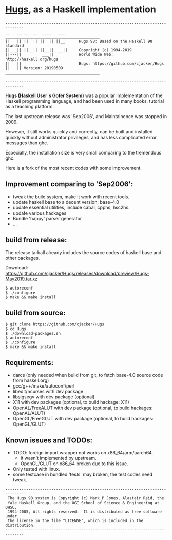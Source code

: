 # [Hugs](https://www.haskell.org/hugs/), as a Haskell implementation

```text
------------------------------------------------------------------------------
__   __ __  __  ____   ___      _________________________________________
||   || ||  || ||  || ||__      Hugs 98: Based on the Haskell 98 standard
||___|| ||__|| ||__||  __||     Copyright (c) 1994-2019
||---||         ___||           World Wide Web: http://haskell.org/hugs
||   ||                         Bugs: https://github.com/cjacker/Hugs
||   || Version: 20190509       _________________________________________

------------------------------------------------------------------------------
```

**Hugs (Haskell User´s Gofer System)** was a popular implementation of the Haskell programming language, and had
been used in many books, tutorial as a teaching platform.

The last upstream release was 'Sep2006', and Maintainence was stopped in 2009.

However, it still works quickly and correctly, can be built and installed quickly without administrator privileges,
and has less complicated error messages than ghc. 

Especially, the installation size is very small comparing to the tremendous ghc.

Here is a fork of the most recent codes with some improvement.

## Improvement comparing to 'Sep2006':
* tweak the build system, make it work with recent tools.
* update haskell base to a decent version; base-4.0
* update essential utilities, include cabal, cpphs, hsc2hs.
* update various hackages
* Bundle 'happy' parser generator
* ...

## build from release:
The release tarball already includes the source codes of haskell base and other packages.

Download: https://github.com/cjacker/Hugs/releases/download/preview/Hugs-May2019.tar.xz

```console
$ autoreconf
$ ./configure 
$ make && make install
```

## build from source:
```console
$ git clone https://github.com/cjacker/Hugs
$ cd Hugs
$ ./download-packages.sh
$ autoreconf
$ ./configure 
$ make && make install
```

## Requirements:
* darcs (only needed when build from git, to fetch base-4.0 source code from haskell.org)
* gcc/g++/make/autoconf/perl
* libedit/ncurses with dev package
* libsigsegv with dev package (optional)
* X11 with dev packages (optional, to build hackage: X11)
* OpenAL/FreeALUT with dev package (optional, to build hackages: OpenAL/ALUT)
* OpenGL/FreeGLUT with dev package (optional, to build hackages: OpenGL/GLUT)

## Known issues and TODOs:
* TODO: foreign import wrapper not works on x86_64/arm/aarch64.
  + it wasn't implemented by upstream.
  + OpenGL/GLUT on x86_64 broken due to this issue.
* Only tested with linux.
* some testcase in bundled 'tests' may broken, the test codes need tweak.

```text
------------------------------------------------------------------------------
 The Hugs 98 system is Copyright (c) Mark P Jones, Alastair Reid, the
 Yale Haskell Group, and the OGI School of Science & Engineering at OHSU,
 1994-2005, All rights reserved.  It is distributed as free software under
 the license in the file "LICENSE", which is included in the distribution.
------------------------------------------------------------------------------
```

